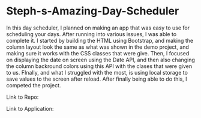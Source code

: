 # Steph-s-Amazing-Day-Scheduler

In this day scheduler, I planned on making an app that was easy to use for scheduling your days. After running into various issues, I was able to complete it. I started by building the HTML using Bootstrap, and making the column layout look the same as what was shown in the demo project, and making sure it works with the CSS classes that were give. Then, I focused on displaying the date on screen using the Date API, and then also changing the column backround colors using this API with the clases that were given to us. FInally, and what I struggled with the most, is using local storage to save values to the screen after reload. After finally being able to do this, I competed the project.

Link to Repo:

Link to Application:
